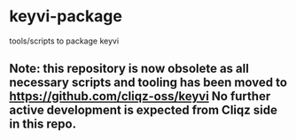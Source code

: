 # keyvi-package
tools/scripts to package keyvi

## Note: this repository is now obsolete as all necessary scripts and tooling has been moved to https://github.com/cliqz-oss/keyvi  No further active development is expected from Cliqz side in this repo.
